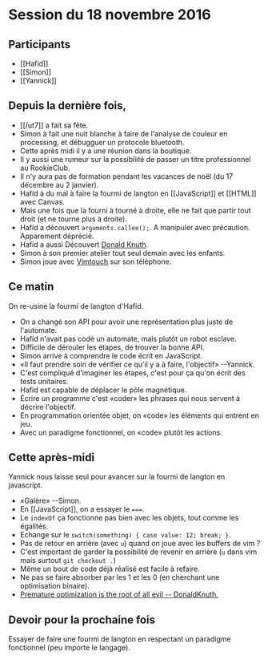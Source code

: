 # Session du 18 novembre 2016

## Participants

- [[Hafid]]
- [[Simon]]
- [[Yannick]]

## Depuis la dernière fois,

- [[/ut7]] a fait sa fête.
- Simon à fait une nuit blanche à faire de l'analyse de couleur en
  processing, et débugguer un protocole bluetooth.
- Cette après midi il y a une réunion dans la boutique.
- Il y aussi une rumeur sur la possibilité de passer un titre professionnel au
  RookieClub.
- Il n'y aura pas de formation pendant les vacances de noël (du 17 décembre au
  2 janvier).
- Hafid à du mal à faire la fourmi de langton en [[JavaScript]] et [[HTML]]
  avec Canvas.
- Mais une fois que la fourni à tourné à droite, elle ne fait que partir tout
  droit (et ne tourne plus à droite).
- Hafid a découvert `arguments.callee();`. A manipuler avec précaution.
  Apparement déprécié.
- Hafid a aussi Découvert [Donald
  Knuth](https://en.wikipedia.org/wiki/Donald_Knuth).
- Simon à son premier atelier tout seul demain avec les enfants.
- Simon joue avec [Vimtouch](https://github.com/momodalo/vimtouch) sur son
  téléphone.

## Ce matin

On re-usine la fourmi de langton d'Hafid.

- On a changé son API pour avoir une représentation plus juste de l'automate.
- Hafid n'avait pas codé un automate, mais plutôt un robot esclave.
- Difficile de dérouler les étapes, de trouver la bonne API.
- Simon arrive à comprendre le code écrit en JavaScript.
- «Il faut prendre soin de vérifier ce qu'il y a à faire, l'objectif»
  --Yannick.
- C'est compliqué d'imaginer les étapes, c'est pour ça qu'on écrit des tests
  unitaires.
- Hafid est capable de déplacer le pôle magnétique.
- Écrire un programme c'est «coder» les phrases qui nous servent à décrire
  l'objectif.
- En programmation orientée objet, on «code» les éléments qui entrent en jeu.
- Avec un paradigme fonctionnel, on «code» plutôt les actions.

## Cette après-midi

Yannick nous laisse seul pour avancer sur la fourmi de langton en javascript.

- «Galère» --Simon.
- En [[JavaScript]], on a essayer le `===`.
- Le `indexOf` ça fonctionne pas bien avec les objets, tout comme les égalités.
- Echange sur le `switch(something) { case value: 12; break; }`.
- Pas de retour en arrière (avec `u`) quand on joue avec les buffers de vim ?
- C'est important de garder la possibilité de revenir en arrière (`u` dans vim
  mais surtout `git checkout .`)
- Même un bout de code déjà réalisé est facile à refaire.
- Ne pas se faire absorber par les 1 et les 0 (en cherchant une optimisation
  binaire).
- [Premature optimization is the root of all evil --
  DonaldKnuth.](http://wiki.c2.com/?PrematureOptimization)

## Devoir pour la prochaine fois

Essayer de faire une fourmi de langton en respectant un paradigme fonctionnel
(peu importe le langage).
